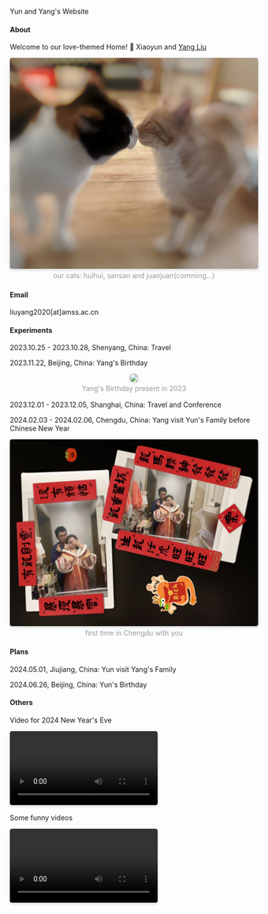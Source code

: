 
Yun and Yang's Website

#### About

Welcome to our love-themed Home! 💖 Xiaoyun and [Yang Liu](https://liu-yang-maker.github.io/Liu.Y/)

<center>
    <img style="border-radius: 0.3125em;
    box-shadow: 0 2px 4px 0 rgba(34,36,38,.12),0 2px 10px 0 rgba(34,36,38,.08);" 
    src="https://raw.githubusercontent.com/liu-yang-maker/yy-page/main/contents/figs/huisan.png" width=600> 
    <br>
    <div style="color:orange;
    display: inline-block;
    color: #999;
    padding: 2px;">our cats: huihui, sansan and juanjuan(comming...)</div>
</center>

#### Email
liuyang2020[at]amss.ac.cn

#### Experiments
2023.10.25 - 2023.10.28, Shenyang, China: Travel

2023.11.22, Beijing, China: Yang's Birthday

<center>
    <img style="border-radius: 0.3125em;
    box-shadow: 0 2px 4px 0 rgba(34,36,38,.12),0 2px 10px 0 rgba(34,36,38,.08);" 
    src="https://raw.githubusercontent.com/liu-yang-maker/yy-page/main/contents/figs/2023yangbirthday.png" width=600> 
    <br>
    <div style="color:orange;
    display: inline-block;
    color: #999;
    padding: 2px;">Yang's Birthday present in 2023</div>
</center>

2023.12.01 - 2023.12.05, Shanghai, China: Travel and Conference

2024.02.03 - 2024.02.06, Chengdu, China: Yang visit Yun's Family before Chinese New Year

<center>
    <img style="border-radius: 0.3125em;
    box-shadow: 0 2px 4px 0 rgba(34,36,38,.12),0 2px 10px 0 rgba(34,36,38,.08);" 
    src="https://raw.githubusercontent.com/liu-yang-maker/yy-page/main/contents/figs/chengdu1.png" width=600> 
    <br>
    <div style="color:orange;
    display: inline-block;
    color: #999;
    padding: 2px;">first time in Chengdu with you</div>
</center>

#### Plans
2024.05.01, Jiujiang, China: Yun visit Yang's Family

2024.06.26, Beijing, China: Yun's Birthday

#### Others

Video for 2024 New Year's Eve

<video style="border-radius: 0.3125em;
    box-shadow: 0 2px 4px 0 rgba(34,36,38,.12),0 2px 10px 0 rgba(34,36,38,.08);" controls>
    <source src="https://raw.githubusercontent.com/liu-yang-maker/yy-page/main/contents/videos/1.mp4" type="video/mp4">
</video>


Some funny videos

<video style="border-radius: 0.3125em;
    box-shadow: 0 2px 4px 0 rgba(34,36,38,.12),0 2px 10px 0 rgba(34,36,38,.08);" controls>
    <source src="https://raw.githubusercontent.com/liu-yang-maker/yy-page/main/contents/videos/2.mp4" type="video/mp4">
</video>